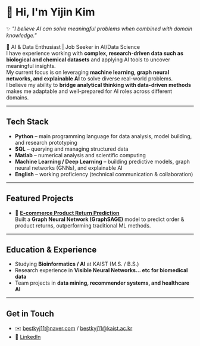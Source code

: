 # 👋 Hi, I'm Yijin Kim  

✨ *"I believe AI can solve meaningful problems when combined with domain knowledge."*  

🚀 AI & Data Enthusiast | Job Seeker in AI/Data Science  
I have experience working with **complex, research-driven data such as biological and chemical datasets** and applying AI tools to uncover meaningful insights.  
My current focus is on leveraging **machine learning, graph neural networks, and explainable AI** to solve diverse real-world problems.  
I believe my ability to **bridge analytical thinking with data-driven methods** makes me adaptable and well-prepared for AI roles across different domains.

---

## Tech Stack
- **Python** – main programming language for data analysis, model building, and research prototyping  
- **SQL** – querying and managing structured data 
- **Matlab** – numerical analysis and scientific computing
- **Machine Learning / Deep Learning** – building predictive models, graph neural networks (GNNs), and explainable AI   
- **English** – working proficiency (technical communication & collaboration)

---

## Featured Projects
- 🛒 [**E-commerce Product Return Prediction**](https://github.com/twojinie/E-commerce-Product-Return-Prediction)  
  Built a **Graph Neural Network (GraphSAGE)** model to predict order & product returns, outperforming traditional ML methods.  

---

## Education & Experience
-  Studying **Bioinformatics / AI** at KAIST (M.S. / B.S.)
-  Research experience in **Visible Neural Networks... etc for biomedical data**  
-  Team projects in **data mining, recommender systems, and healthcare AI**

---

## Get in Touch
- ✉️ bestkyj11@naver.com / bestkyj11@kaist.ac.kr
- 💼 [LinkedIn](https://www.linkedin.com/in/yijink/)  




